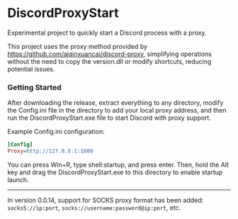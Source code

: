 # DiscordProxyStart
Experimental project to quickly start a Discord process with a proxy.

This project uses the proxy method provided by https://github.com/aiqinxuancai/discord-proxy, simplifying operations without the need to copy the version.dll or modify shortcuts, reducing potential issues.

### Getting Started
After downloading the release, extract everything to any directory, modify the Config.ini file in the directory to add your local proxy address, and then run the DiscordProxyStart.exe file to start Discord with proxy support.

Example Config.ini configuration:
```ini
[Config]
Proxy=http://127.0.0.1:1080
```

You can press Win+R, type shell:startup, and press enter. Then, hold the Alt key and drag the DiscordProxyStart.exe to this directory to enable startup launch.

---

In version 0.0.14, support for SOCKS proxy format has been added: `socks5://ip:port`, `socks://username:password@ip:port`, etc.